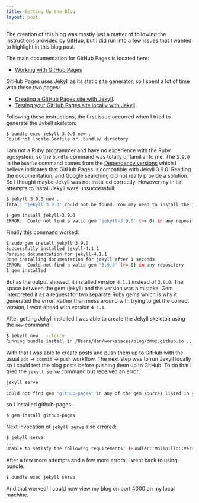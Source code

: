 ```yaml
---
title: Setting Up the Blog
layout: post
---
```


The creation of this blog was mostly just a matter of following the instructions provided by GitHub, but I did run into a few issues that I wanted to highlight in this blog post.

The main documentation for GitHub Pages is located here:
* [Working with GitHub Pages](https://docs.github.com/en/github/working-with-github-pages)

GitHub Pages uses Jekyll as its static site generator, so I spent a lot of time with these two pages:
* [Creating a GitHub Pages site with Jekyll](https://docs.github.com/en/github/working-with-github-pages/creating-a-github-pages-site-with-jekyll).
* [Testing your GitHub Pages site locally with Jekyll](https://docs.github.com/en/github/working-with-github-pages/testing-your-github-pages-site-locally-with-jekyll)

Following these instructions, the first issue occurred when I tried to generate the Jykell skeleton:

```bash
$ bundle exec jekyll 3.9.0 new .
Could not locate Gemfile or .bundle/ directory
```

I am not a Ruby programmer and have no experience with the Ruby egosystem, so the `bundle` command was totally unfamiliar to me. The `3.9.0` in the `bundle` command comes from the [Dependency versions](https://pages.github.com/versions/) which I believe indicates that GitHub Pages is compatible with Jekyll 3.9.0. Reading the documentation, and Google searching did not really provide a solution. So I thought maybe Jekyll was not installed correctly. However my initial attempts to install Jekyll were unsuccessfull:

```bash
$ jekyll 3.9.0 new .
fatal: 'jekyll 3.9.0' could not be found. You may need to install the jekyll-3.9.0 gem or a related gem to be able to use this subcommand. 
```

```bash
$ gem install jekyll-3.9.0
ERROR:  Could not find a valid gem 'jekyll-3.9.0' (>= 0) in any repository
```

Finally this command worked:

```bash
$ sudo gem install jekyll 3.9.0
Successfully installed jekyll-4.1.1
Parsing documentation for jekyll-4.1.1
Done installing documentation for jekyll after 1 seconds
ERROR:  Could not find a valid gem '3.9.0' (>= 0) in any repository
1 gem installed
```

But as the output showed, it installed version `4.1.1` instead of `3.9.0`. The space between the gem (jekyll) and the version was a mistake. Gem interpreted it as a request for two separate Ruby gems which is why it generated the error. Rather than mess around with trying to get the correct version, I went ahead with version `4.1.1`. 

After getting Jekyll installed I was able to create the Jekyll skeleton using the `new` command:

```bash
$ jekyll new . --force
Running bundle install in /Users/dan/workspaces/blog/dmmx.github.io... 
```

With that I was able to create posts and push them up to GitHub with the usual `add` -> `commit` -> `push` workflow. The next step was to run Jekyll locally so I could test the blog posts before pushing them up to GitHub. To do that I tried the `jekyll serve` command but received an error:

```bash
jekyll serve
...
Could not find gem 'github-pages' in any of the gem sources listed in your Gemfile. (Bundler::GemNotFound)
```

so I installed github-pages:

```bash
$ gem install github-pages
```

Next invocation of `jekyll serve` also errored:

```bash
$ jekyll serve
...
Unable to satisfy the following requirements: (Bundler::Molinillo::VersionConflict)
```

After a few more attempts and a few more errors, I went back to using bundle:

```bash
$ bundle exec jekyll serve
```

And that worked! I could now view my blog on port 4000 on my local machine.


